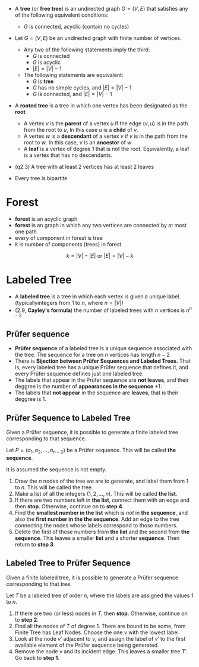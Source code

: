 - A **tree** (or **free tree**) is an undirected graph $G=(V,E)$ that satisfies any of the following equivalent conditions:
	- $G$ is connected, acyclic (contain no cycles)
- Let $G=(V,E)$ be an undirected graph with finite number of vertices.
	- Any two of the following statements imply the third:
		- $G$ is connected
		- $G$ is acyclic
		- $|E|=|V|-1$
	- The following statements are equivalent:
		- $G$ is **tree**
		- $G$ has no simple cycles, and $|E|=|V|-1$
		- $G$ is connected, and $|E|=|V|-1$
- A **rooted tree** is a tree in which one vertex has been designated as the **root**
	- A vertex $v$ is the **parent** of a vertex $u$ if the edge $(v,u)$ is in the path from the root to $u$, In this case $u$ is a **child** of $v$.
	- A vertex $w$ is a **descendant** of a vertex $v$ if $v$ is in the path from the root to $w$. In this case, $v$ is an **ancestor** of $w$.
	- A **leaf** is a vertex of degree 1 that is not the root. Equivalently, a leaf is a vertex that has no descendants.

- (q2.3) A tree with at least 2 vertices has at least 2 leaves
- Every tree is bipartite

# Forest

- **forest** is an acyclic graph
- **forest** is an graph in which any two vertices are connected by at most one path
- every of component in forest is tree
- $k$ is number of components (trees) in forest

$$k=|V|-|E| \text{ or } |E|=|V|-k$$

# Labeled Tree

- A **labeled tree** is a tree in which each vertex is given a unique label. (typicallyintegers from 1 to $n$, where $n=|V|$)
- (2.9, **Cayley's formula**) the number of labeled trees with $n$ vertices is $n^{n−2}$

## Prüfer sequence

- **Prüfer sequence** of a labeled tree is a unique sequence associated with the tree. The sequence for a tree on $n$ vertices has length $n−2$
- There is **Bijection between Prüfer Sequences and Labeled Trees.** That is, every labeled tree has a unique Prüfer sequence that defines it, and every Prüfer sequence defines just one labeled tree. 
- The labels that appear in the Prüfer sequence are **not leaves**, and their deggree is the number of **appearances in the sequence** $+1$.
- The labels that **not appear** in the sequence are **leaves**, that is their deggree is 1.

## Prüfer Sequence to Labeled Tree 

Given a Prüfer sequence, it is possible to generate a finite labeled tree corresponding to that sequence.

Let $P=(a_1,a_2,\ldots,a_{n−2})$ be a Prüfer sequence. This will be called **the sequence**.

It is assumed the sequence is not empty.

1. Draw the $n$ nodes of the tree we are to generate, and label them from $1$ to $n$. This will be called the tree.
2. Make a list of all the integers $(1,2,…,n)$. This will be called **the list**.
3. If there are two numbers left in **the list**, connect them with an edge and then **stop**. Otherwise, continue on to **step 4**.
4. Find the **smallest number in the list** which is *not* in **the sequence**, and also the **first number in the the sequence**. Add an edge to the tree connecting the nodes whose labels correspond to those numbers.
5. Delete the first of those numbers from **the list** and the second from **the sequence**. This leaves a smaller **list** and a shorter **sequence**. Then return to **step 3**.

## Labeled Tree to Prüfer Sequence

Given a finite labeled tree, it is possible to generate a Prüfer sequence corresponding to that tree.

Let $T$ be a labeled tree of order $n$, where the labels are assigned the values $1$ to $n$.

1. If there are two (or less) nodes in $T$, then **stop**. Otherwise, continue on to **step 2**.
2. Find all the nodes of $T$ of degree $1$. There are bound to be some, from Finite Tree has Leaf Nodes. Choose the one $v$ with the lowest label.
3. Look at the node $v'$ adjacent to $v$, and assign the label of $v'$ to the first available element of the Prüfer sequence being generated.
4. Remove the node $v$ and its incident edge. This leaves a smaller tree $T'$. Go back to **step 1**.

